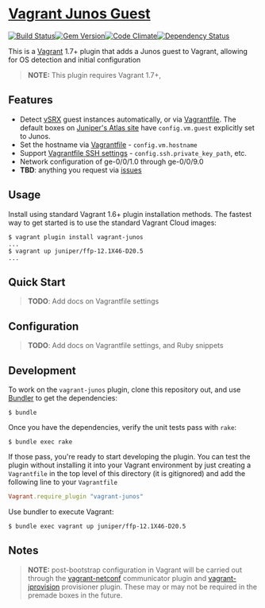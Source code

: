 # [Vagrant Junos Guest](https://github.com/JNPRAutomate/vagrant-junos)

[![Build Status](https://travis-ci.org/JNPRAutomate/vagrant-junos.svg?branch=master)](https://travis-ci.org/JNPRAutomate/vagrant-junos)[![Gem Version](https://badge.fury.io/rb/vagrant-junos.svg)](http://badge.fury.io/rb/vagrant-junos)[![Code Climate](https://codeclimate.com/github/JNPRAutomate/vagrant-junos/badges/gpa.svg)](https://codeclimate.com/github/JNPRAutomate/vagrant-junos)[![Dependency Status](https://gemnasium.com/JNPRAutomate/vagrant-junos.svg)](https://gemnasium.com/JNPRAutomate/vagrant-junos)



This is a [Vagrant](http://www.vagrantup.com) 1.7+ plugin that adds a Junos guest to Vagrant, allowing for OS detection and initial configuration

> **NOTE:** This plugin requires Vagrant 1.7+,

## Features

* Detect [vSRX](http://www.juniper.net/us/en/products-services/security/srx-series/vsrx/) guest instances automatically, or via [Vagrantfile](https://docs.vagrantup.com/v2/vagrantfile/machine_settings.html).  The default boxes on [Juniper's Atlas site](http://atlas.hashicorp.com/Juniper) have `config.vm.guest` explicitly set to Junos.
* Set the hostname via [Vagrantfile](https://docs.vagrantup.com/v2/vagrantfile/machine_settings.html) - `config.vm.hostname`
* Support [Vagrantfile SSH settings](https://docs.vagrantup.com/v2/vagrantfile/ssh_settings.html) -  `config.ssh.private_key_path`, etc.
* Network configuration of ge-0/0/1.0 through ge-0/0/9.0
* __TBD__: anything you request via [issues](https://github.com/JNPRAutomate/vagrant-junos/issues)


## Usage

Install using standard Vagrant 1.6+ plugin installation methods.  The fastest way to get started is to use the standard Vagrant Cloud images:

```
$ vagrant plugin install vagrant-junos
...
$ vagrant up juniper/ffp-12.1X46-D20.5
...
```

## Quick Start

>__TODO__: Add docs on Vagrantfile settings


## Configuration

>__TODO__: Add docs on Vagrantfile settings, and Ruby snippets

## Development

To work on the `vagrant-junos` plugin, clone this repository out, and use
[Bundler](http://gembundler.com) to get the dependencies:

```
$ bundle
```

Once you have the dependencies, verify the unit tests pass with `rake`:

```
$ bundle exec rake
```

If those pass, you're ready to start developing the plugin. You can test
the plugin without installing it into your Vagrant environment by just
creating a `Vagrantfile` in the top level of this directory (it is gitignored)
and add the following line to your `Vagrantfile`
```ruby
Vagrant.require_plugin "vagrant-junos"
```
Use bundler to execute Vagrant:
```
$ bundle exec vagrant up juniper/ffp-12.1X46-D20.5
```

## Notes

> **NOTE:** post-bootstrap configuration in Vagrant will be carried out through the [vagrant-netconf](https://github.com/JNPRAutomate/vagrant-netconf) communicator plugin and [vagrant-jprovision](https://github.com/JNPRAutomate/vagrant-jprovision) provisioner plugin.  These may or may not be required in the premade boxes in the future.
